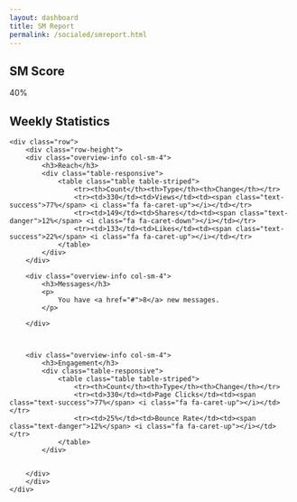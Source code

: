 ```yaml
---
layout: dashboard
title: SM Report
permalink: /socialed/smreport.html
---
```




<h2>SM Score</h2>

<p>
  <div class="progress">
	  <div class="progress-bar progress-bar-success progress-bar-striped" role="progressbar"
	  aria-valuenow="40" aria-valuemin="0" aria-valuemax="100" style="width:40%">
	    40%
	  </div>
	</div>
</p>

<h2>Weekly Statistics</h2>

<p>

	<div class="row">
        <div class="row-height">
		<div class="overview-info col-sm-4">
			<h3>Reach</h3>
			<div class="table-responsive">
				<table class="table table-striped">
					<tr><th>Count</th><th>Type</th><th>Change</th></tr>
					<tr><td>330</td><td>Views</td><td><span class="text-success">77%</span> <i class="fa fa-caret-up"></i></td></tr>
					<tr><td>149</td><td>Shares</td><td><span class="text-danger">12%</span> <i class="fa fa-caret-down"></i></td></tr>
					<tr><td>133</td><td>Likes</td><td><span class="text-success">22%</span> <i class="fa fa-caret-up"></i></td></tr>
				</table>
			</div>
		</div>

		<div class="overview-info col-sm-4">
			<h3>Messages</h3>
			<p>
				You have <a href="#">8</a> new messages.
			</p>
			
		</div>


		
		<div class="overview-info col-sm-4">
			<h3>Engagement</h3>
			<div class="table-responsive">
				<table class="table table-striped">
					<tr><th>Count</th><th>Type</th><th>Change</th></tr>
					<tr><td>330</td><td>Page Clicks</td><td><span class="text-success">77%</span> <i class="fa fa-caret-up"></i></td></tr>
					<tr><td>25%</td><td>Bounce Rate</td><td><span class="text-danger">12%</span> <i class="fa fa-caret-up"></i></td></tr>
				</table>
			</div>

			
		</div>
        </div>
	</div>

</p>
